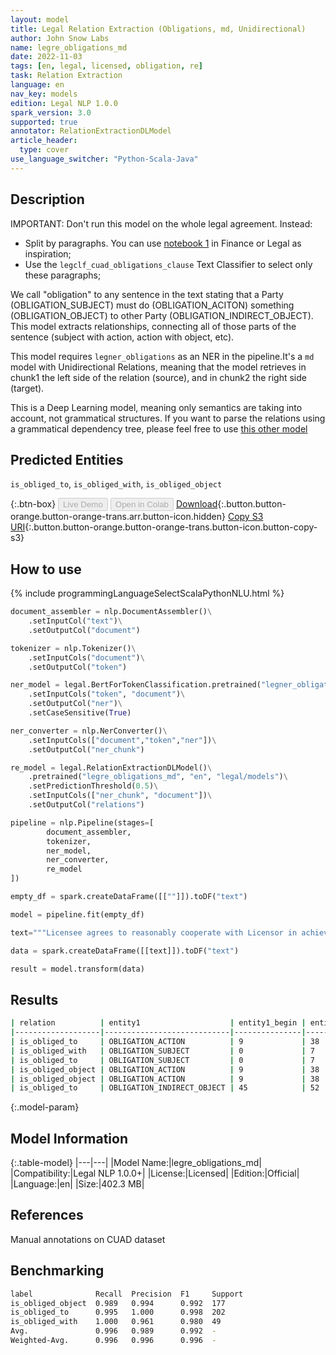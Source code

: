 ```yaml
---
layout: model
title: Legal Relation Extraction (Obligations, md, Unidirectional)
author: John Snow Labs
name: legre_obligations_md
date: 2022-11-03
tags: [en, legal, licensed, obligation, re]
task: Relation Extraction
language: en
nav_key: models
edition: Legal NLP 1.0.0
spark_version: 3.0
supported: true
annotator: RelationExtractionDLModel
article_header:
  type: cover
use_language_switcher: "Python-Scala-Java"
---
```


## Description
IMPORTANT: Don't run this model on the whole legal agreement. Instead:
- Split by paragraphs. You can use [notebook 1](https://github.com/JohnSnowLabs/spark-nlp-workshop/tree/master/tutorials/Certification_Trainings_JSL) in Finance or Legal as inspiration;
- Use the `legclf_cuad_obligations_clause` Text Classifier to select only these paragraphs; 

We call "obligation" to any sentence in the text stating that a Party (OBLIGATION_SUBJECT) must do (OBLIGATION_ACITON) something (OBLIGATION_OBJECT) to other Party (OBLIGATION_INDIRECT_OBJECT). This model extracts relationships, connecting all of those parts of the sentence (subject with action, action with object, etc).

This model requires `legner_obligations` as an NER in the pipeline.It's a `md` model with Unidirectional Relations, meaning that the model retrieves in chunk1 the left side of the relation (source), and in chunk2 the right side (target).

This is a Deep Learning model, meaning only semantics are taking into account, not grammatical structures. If you want to parse the relations using a grammatical dependency tree, please feel free to use [this other model](https://nlp.johnsnowlabs.com/2022/08/24/legpipe_obligations_en.html)

## Predicted Entities

`is_obliged_to`, `is_obliged_with`, `is_obliged_object`

{:.btn-box}
<button class="button button-orange" disabled>Live Demo</button>
<button class="button button-orange" disabled>Open in Colab</button>
[Download](https://s3.amazonaws.com/auxdata.johnsnowlabs.com/legal/models/legre_obligations_md_en_1.0.0_3.0_1667474780413.zip){:.button.button-orange.button-orange-trans.arr.button-icon.hidden}
[Copy S3 URI](s3://auxdata.johnsnowlabs.com/legal/models/legre_obligations_md_en_1.0.0_3.0_1667474780413.zip){:.button.button-orange.button-orange-trans.button-icon.button-copy-s3}

## How to use



<div class="tabs-box" markdown="1">
{% include programmingLanguageSelectScalaPythonNLU.html %}

```python
document_assembler = nlp.DocumentAssembler()\
    .setInputCol("text")\
    .setOutputCol("document")

tokenizer = nlp.Tokenizer()\
    .setInputCols("document")\
    .setOutputCol("token")

ner_model = legal.BertForTokenClassification.pretrained("legner_obligations", "en", "legal/models")\
    .setInputCols("token", "document")\
    .setOutputCol("ner")\
    .setCaseSensitive(True)

ner_converter = nlp.NerConverter()\
    .setInputCols(["document","token","ner"])\
    .setOutputCol("ner_chunk")

re_model = legal.RelationExtractionDLModel()\
    .pretrained("legre_obligations_md", "en", "legal/models")\
    .setPredictionThreshold(0.5)\
    .setInputCols(["ner_chunk", "document"])\
    .setOutputCol("relations")

pipeline = nlp.Pipeline(stages=[
        document_assembler, 
        tokenizer,
        ner_model,
        ner_converter,
        re_model
])

empty_df = spark.createDataFrame([[""]]).toDF("text")

model = pipeline.fit(empty_df)

text="""Licensee agrees to reasonably cooperate with Licensor in achieving registration of the Licensed Mark."""

data = spark.createDataFrame([[text]]).toDF("text")

result = model.transform(data)


```

</div>

## Results

```bash
| relation          | entity1                    | entity1_begin | entity1_end | chunk1                         | entity2                    | entity2_begin | entity2_end | chunk2                                         | confidence |
|-------------------|----------------------------|---------------|-------------|--------------------------------|----------------------------|---------------|-------------|------------------------------------------------|------------|
| is_obliged_to     | OBLIGATION_ACTION          | 9             | 38          | agrees to reasonably cooperate | OBLIGATION_SUBJECT         | 0             | 7           | Licensee                                       | 0.91654503 |
| is_obliged_with   | OBLIGATION_SUBJECT         | 0             | 7           | Licensee                       | OBLIGATION_INDIRECT_OBJECT | 45            | 52          | Licensor                                       | 0.803172   |
| is_obliged_to     | OBLIGATION_SUBJECT         | 0             | 7           | Licensee                       | OBLIGATION                 | 54            | 99          | in achieving registration of the Licensed Mark | 0.7439706  |
| is_obliged_object | OBLIGATION_ACTION          | 9             | 38          | agrees to reasonably cooperate | OBLIGATION_INDIRECT_OBJECT | 45            | 52          | Licensor                                       | 0.96132916 |
| is_obliged_object | OBLIGATION_ACTION          | 9             | 38          | agrees to reasonably cooperate | OBLIGATION                 | 54            | 99          | in achieving registration of the Licensed Mark | 0.9174475  |
| is_obliged_to     | OBLIGATION_INDIRECT_OBJECT | 45            | 52          | Licensor                       | OBLIGATION                 | 54            | 99          | in achieving registration of the Licensed Mark | 0.9091029  |
```

{:.model-param}
## Model Information

{:.table-model}
|---|---|
|Model Name:|legre_obligations_md|
|Compatibility:|Legal NLP 1.0.0+|
|License:|Licensed|
|Edition:|Official|
|Language:|en|
|Size:|402.3 MB|

## References

Manual annotations on CUAD dataset

## Benchmarking

```bash
label              Recall  Precision  F1     Support 
is_obliged_object  0.989   0.994      0.992  177     
is_obliged_to      0.995   1.000      0.998  202     
is_obliged_with    1.000   0.961      0.980  49      
Avg.               0.996   0.989      0.992  -       
Weighted-Avg.      0.996   0.996      0.996  -   
```
